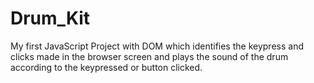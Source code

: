 # Drum_Kit
My first JavaScript Project with DOM which identifies the keypress and clicks made in the browser screen and plays the sound of the drum according to the keypressed or button clicked.

